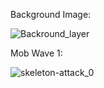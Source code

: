 Background Image: 



![Backround_layer](https://github.com/Aasrith123/Aasrith-Vemulapalli/assets/146471566/5f8e3f70-db12-42f5-a685-170a2e94a22b)



Mob Wave 1: 



![skeleton-attack_0](https://github.com/Aasrith123/Aasrith-Vemulapalli/assets/146471566/bac667b0-946b-438f-912b-9a5f56f8bf86)
